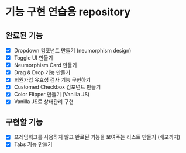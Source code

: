 # 기능 구현 연습용 repository

## 완료된 기능
- [x] Dropdown 컴포넌트 만들기 (neumorphism design)
- [x] Toggle UI 만들기
- [x] Neumorphism Card 만들기
- [x] Drag & Drop 기능 만들기
- [x] 회원가입 유효성 검사 기능 구현하기
- [x] Customed Checkbox 컴포넌트 만들기
- [x] Color Flipper 만들기 (Vanilla JS)
- [x] Vanilla JS로 상태관리 구현

## 구현할 기능
- [x] 프레임워크를 사용하지 않고 완료된 기능을 보여주는 리스트 만들기 (배포까지)
- [x] Tabs 기능 만들기
